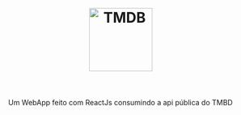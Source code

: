 <h1 align="center">
  <br>
  <img src="#" alt="TMDB" height="125" width="125">
  <br><br>
</h1>

<p align="center">Um WebApp feito com ReactJs consumindo a api pública do TMBD</p>
